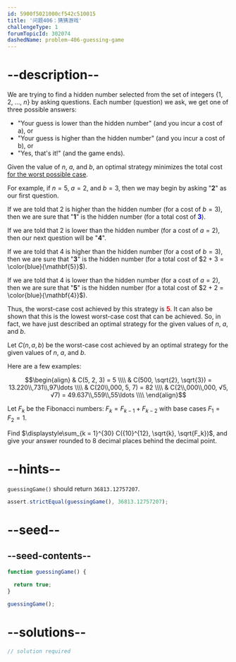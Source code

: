 ```yaml
---
id: 5900f5021000cf542c510015
title: '问题406：猜猜游戏'
challengeType: 1
forumTopicId: 302074
dashedName: problem-406-guessing-game
---
```


# --description--

We are trying to find a hidden number selected from the set of integers {1, 2, ..., $n$} by asking questions. Each number (question) we ask, we get one of three possible answers:

- "Your guess is lower than the hidden number" (and you incur a cost of a), or
- "Your guess is higher than the hidden number" (and you incur a cost of b), or
- "Yes, that's it!" (and the game ends).

Given the value of $n$, $a$, and $b$, an optimal strategy minimizes the total cost <u>for the worst possible case</u>.

For example, if $n = 5$, $a = 2$, and $b = 3$, then we may begin by asking "<strong>2</strong>" as our first question.

If we are told that 2 is higher than the hidden number (for a cost of $b = 3$), then we are sure that "<strong>1</strong>" is the hidden number (for a total cost of <strong><span style="color: blue;">3</span></strong>).

If we are told that 2 is lower than the hidden number (for a cost of $a = 2$), then our next question will be "<strong>4</strong>".

If we are told that 4 is higher than the hidden number (for a cost of $b = 3$), then we are sure that "<strong>3</strong>" is the hidden number (for a total cost of $2 + 3 = \color{blue}{\mathbf{5}}$).

If we are told that 4 is lower than the hidden number (for a cost of $a = 2$), then we are sure that "<strong>5</strong>" is the hidden number (for a total cost of $2 + 2 = \color{blue}{\mathbf{4}}$).

Thus, the worst-case cost achieved by this strategy is <strong><span style="color: red">5</span></strong>. It can also be shown that this is the lowest worst-case cost that can be achieved. So, in fact, we have just described an optimal strategy for the given values of $n$, $a$, and $b$.

Let $C(n, a, b)$ be the worst-case cost achieved by an optimal strategy for the given values of $n$, $a$, and $b$.

Here are a few examples:

$$\begin{align}   & C(5, 2, 3) = 5 \\\\
  & C(500, \sqrt{2}, \sqrt{3}) = 13.220\\,731\\,97\ldots \\\\   & C(20\\,000, 5, 7) = 82 \\\\
  & C(2\\,000\\,000, √5, √7) = 49.637\\,559\\,55\ldots \\\\ \end{align}$$

Let $F_k$ be the Fibonacci numbers: $F_k = F_{k - 1} + F_{k - 2}$ with base cases $F_1 = F_2 = 1$.

Find $\displaystyle\sum_{k = 1}^{30} C({10}^{12}, \sqrt{k}, \sqrt{F_k})$, and give your answer rounded to 8 decimal places behind the decimal point.

# --hints--

`guessingGame()` should return `36813.12757207`.

```js
assert.strictEqual(guessingGame(), 36813.12757207);
```

# --seed--

## --seed-contents--

```js
function guessingGame() {

  return true;
}

guessingGame();
```

# --solutions--

```js
// solution required
```
